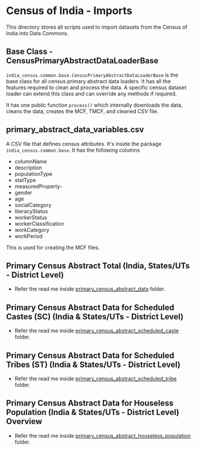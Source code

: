 # Census of India - Imports

This directory stores all scripts used to import datasets from the Census of India into Data Commons.

## Base Class - CensusPrimaryAbstractDataLoaderBase
`india_census.common.base.CensusPrimaryAbstractDataLoaderBase` is the base class for all census primary abstract data loaders. It has all the features required to clean and process the data. A specific census dataset loader can extend this class and can override any methods if required.

It has one public function `process()` which internally downloads the data, cleans the data, creates the MCF, TMCF, and cleaned CSV file.


## primary_abstract_data_variables.csv
A CSV file that defines census attributes. It's inside the package `india_census.common.base`. It has the following columns

- columnName
- description
- populationType
- statType
- measuredProperty- 
- gender
- age
- socialCategory 
- literacyStatus 
- workerStatus
- workerClassification
- workCategory
- workPeriod

This is used for creating the MCF files.

## Primary Census Abstract Total (India, States/UTs - District Level) 
- Refer the read me inside [primary_census_abstract_data](./primary_census_abstract_data/readme.md) folder.

## Primary Census Abstract Data for Scheduled Castes (SC) (India & States/UTs - District Level) 
- Refer the read me inside [primary_census_abstract_scheduled_caste](./primary_census_abstract_scheduled_caste/readme.md) folder.

## Primary Census Abstract Data for Scheduled Tribes (ST) (India & States/UTs - District Level) 
- Refer the read me inside [primary_census_abstract_scheduled_tribe](./primary_census_abstract_scheduled_tribe/readme.md) folder.

## Primary Census Abstract Data for Houseless Population (India & States/UTs - District Level) Overview 
- Refer the read me inside [primary_census_abstract_houseless_population](./primary_census_abstract_houseless_population/readme.md) folder.


